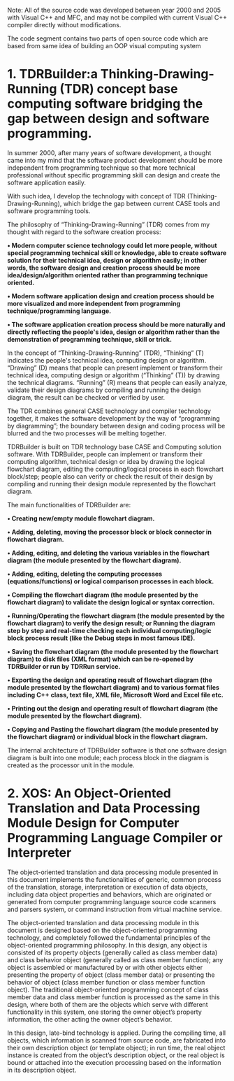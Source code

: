 Note: All of the source code was developed between year 2000 and 2005 with Visual C++ and MFC, and may not be compiled with current Visual C++ compiler directly without modifications.

The code segment contains two parts of open source code which are based from same idea of building an OOP visual computing system

# 1. TDRBuilder:a Thinking-Drawing-Running (TDR) concept base computing software bridging the gap between design and software programming.

In summer 2000, after many years of software development, a thought came into my mind that the software product development should be more independent from programming technique so that more technical professional without specific programming skill can design and create the software application easily.

With such idea, I develop the technology with concept of TDR (Thinking-Drawing-Running), which bridge the gap between current CASE tools and software programming tools.

The philosophy of “Thinking-Drawing-Running” (TDR) comes from my thought with regard to the software creation process:  

**•	Modern computer science technology could let more people, without special programming technical skill or knowledge, able to create software solution for their technical idea, design or algorithm easily; in other words, the software design and creation process should be more idea/design/algorithm oriented rather than programming technique oriented.**

**•	Modern software application design and creation process should be more visualized and more independent from programming technique/programming language.** 

**•	The software application creation process should be more naturally and directly reflecting the people's idea, design or algorithm rather than the demonstration of programming technique, skill or trick.** 

In the concept of “Thinking-Drawing-Running” (TDR), “Thinking” (T) indicates the people's technical idea, computing design or algorithm. “Drawing” (D) means that people can present implement or transform their technical idea, computing design or algorithm (“Thinking” (T)) by drawing the technical diagrams. “Running” (R) means that people can easily analyze, validate their design diagrams by compiling and running the design diagram, the result can be checked or verified by user.

The TDR combines general CASE technology and compiler technology together, it makes the software development by the way of “programming by diagramming”; the boundary between design and coding process will be blurred and the two processes will be melting together.

TDRBuilder is built on TDR technology base CASE and Computing solution software. With TDRBuilder, people can implement or transform their computing algorithm, technical design or idea by drawing the logical flowchart diagram, editing the computing/logical process in each flowchart block/step; people also can verify or check the result of their design by compiling and running their design module represented by the flowchart diagram.

The main functionalities of TDRBuilder are:

**•	Creating new/empty module flowchart diagram.**

**•	Adding, deleting, moving the processor block or block connector in flowchart diagram.**

**•	Adding, editing, and deleting the various variables in the flowchart diagram (the module presented by the flowchart diagram).**

**•	Adding, editing, deleting the computing processes (equations/functions) or logical comparison processes in each block.**

**•	Compiling the flowchart diagram (the module presented by the flowchart diagram) to validate the design logical or syntax correction.**

**•	Running/Operating the flowchart diagram (the module presented by the flowchart diagram) to verify the design result; or Running the diagram step by step and real-time checking each individual computing/logic block process result (like the Debug steps in most famous IDE).** 

**•	Saving the flowchart diagram (the module presented by the flowchart diagram) to disk files (XML format) which can be re-opened by TDRBuilder or run by TDRRun service.**

**•	Exporting the design and operating result of flowchart diagram (the module presented by the flowchart diagram) and to various format files including C++ class, text file, XML file, Microsoft Word and Excel file etc.**

**•	Printing out the design and operating result of flowchart diagram (the module presented by the flowchart diagram).**

**•	Copying and Pasting the flowchart diagram (the module presented by the flowchart diagram) or individual block in the flowchart diagram.**


The internal architecture of TDRBuilder software is that one software design diagram is built into one module; each process block in the diagram is created as the processor unit in the module.

# 2. XOS: An Object-Oriented Translation and Data Processing Module Design for Computer Programming Language Compiler or Interpreter

The object-oriented translation and data processing module presented in this document implements the functionalities of generic, common process of the translation, storage, interpretation or execution of data objects, including data object properties and behaviors, which are originated or generated from computer programming language source code scanners and parsers system, or command instruction from virtual machine service.

The object-oriented translation and data processing module in this document is designed based on the object-oriented programming technology, and completely followed the fundamental principles of the   object-oriented programming philosophy. In this design, any object is consisted of its property objects (generally called as class member data) and class behavior object (generally called as class member function); any object is assembled or manufactured by or with other objects either presenting the property of object (class member data) or presenting the behavior of object (class member function or class member function object). The traditional object-oriented programming concept of class member data and class member function is processed as the same in this design, where both of them are the objects which serve with different functionality in this system, one storing the owner object’s property information, the other acting the owner object’s behavior.   

In this design, late-bind technology is applied. During the compiling time, all objects, which information is scanned from source code, are fabricated into their own description object (or template object); in run time, the real object instance is created from the object’s description object, or the real object is bound or attached into the execution processing based on the information in its description object. 

